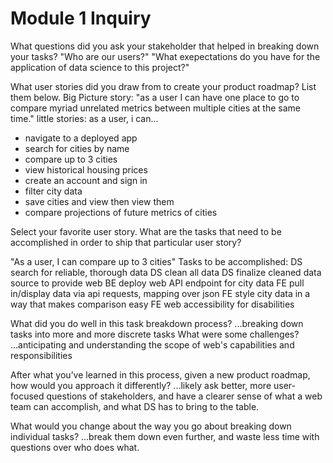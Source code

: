 # Module 1 Inquiry
What questions did you ask your stakeholder that helped in breaking down your tasks?
"Who are our users?" "What exepectations do you have for the application of data science to this project?"

What user stories did you draw from to create your product roadmap? List them below.
Big Picture story:
"as a user I can have one place to go to compare myriad unrelated metrics between multiple cities at the same time."
little stories:
as a user, i can...
- navigate to a deployed app
- search for cities by name
- compare up to 3 cities
- view historical housing prices
- create an account and sign in
- filter city data
- save cities and view then view them
- compare projections of future metrics of cities

Select your favorite user story. What are the tasks that need to be accomplished in order to ship that particular user story? 

"As a user, I can compare up to 3 cities"
Tasks to be accomplished:
DS search for reliable, thorough data
DS clean all data
DS finalize cleaned data source to provide web
BE deploy web API endpoint for city data
FE pull in/display data via api requests, mapping over json
FE style city data in a way that makes comparison easy
FE web accessibility for disabilities

What did you do well in this task breakdown process? 
...breaking down tasks into more and more discrete tasks
What were some challenges?
...anticipating and understanding the scope of web's capabilities and responsibilities

After what you’ve learned in this process, given a new product roadmap, how would you approach it differently? 
...likely ask better, more user-focused questions of stakeholders, and have a clearer sense of what a web team can accomplish, and what DS has to bring to the table.

What would you change about the way you go about breaking down individual tasks?
...break them down even further, and waste less time with questions over who does what. 

